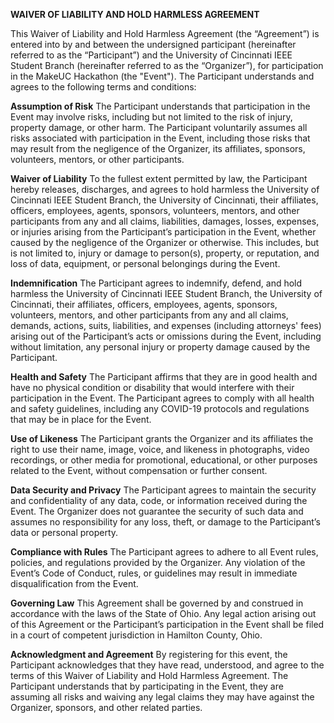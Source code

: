 **WAIVER OF LIABILITY AND HOLD HARMLESS AGREEMENT**

This Waiver of Liability and Hold Harmless Agreement (the “Agreement”) is entered into by and between the undersigned participant (hereinafter referred to as the “Participant”) and the University of Cincinnati IEEE Student Branch (hereinafter referred to as the “Organizer”), for participation in the MakeUC Hackathon (the "Event"). The Participant understands and agrees to the following terms and conditions:

**Assumption of Risk**
The Participant understands that participation in the Event may involve risks, including but not limited to the risk of injury, property damage, or other harm. The Participant voluntarily assumes all risks associated with participation in the Event, including those risks that may result from the negligence of the Organizer, its affiliates, sponsors, volunteers, mentors, or other participants.

**Waiver of Liability**
To the fullest extent permitted by law, the Participant hereby releases, discharges, and agrees to hold harmless the University of Cincinnati IEEE Student Branch, the University of Cincinnati, their affiliates, officers, employees, agents, sponsors, volunteers, mentors, and other participants from any and all claims, liabilities, damages, losses, expenses, or injuries arising from the Participant’s participation in the Event, whether caused by the negligence of the Organizer or otherwise. This includes, but is not limited to, injury or damage to person(s), property, or reputation, and loss of data, equipment, or personal belongings during the Event.

**Indemnification**
The Participant agrees to indemnify, defend, and hold harmless the University of Cincinnati IEEE Student Branch, the University of Cincinnati, their affiliates, officers, employees, agents, sponsors, volunteers, mentors, and other participants from any and all claims, demands, actions, suits, liabilities, and expenses (including attorneys' fees) arising out of the Participant’s acts or omissions during the Event, including without limitation, any personal injury or property damage caused by the Participant.

**Health and Safety**
The Participant affirms that they are in good health and have no physical condition or disability that would interfere with their participation in the Event. The Participant agrees to comply with all health and safety guidelines, including any COVID-19 protocols and regulations that may be in place for the Event.

**Use of Likeness**
The Participant grants the Organizer and its affiliates the right to use their name, image, voice, and likeness in photographs, video recordings, or other media for promotional, educational, or other purposes related to the Event, without compensation or further consent.

**Data Security and Privacy**
The Participant agrees to maintain the security and confidentiality of any data, code, or information received during the Event. The Organizer does not guarantee the security of such data and assumes no responsibility for any loss, theft, or damage to the Participant’s data or personal property.

**Compliance with Rules**
The Participant agrees to adhere to all Event rules, policies, and regulations provided by the Organizer. Any violation of the Event’s Code of Conduct, rules, or guidelines may result in immediate disqualification from the Event.

**Governing Law**
This Agreement shall be governed by and construed in accordance with the laws of the State of Ohio. Any legal action arising out of this Agreement or the Participant’s participation in the Event shall be filed in a court of competent jurisdiction in Hamilton County, Ohio.

**Acknowledgment and Agreement**
By registering for this event, the Participant acknowledges that they have read, understood, and agree to the terms of this Waiver of Liability and Hold Harmless Agreement. The Participant understands that by participating in the Event, they are assuming all risks and waiving any legal claims they may have against the Organizer, sponsors, and other related parties.

